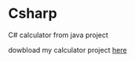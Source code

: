 # Csharp
 C# calculator from java project

 dowbload my calculator project [here]([https://github.com/Khryz-Navarro/Csharp/tree/v0.1](https://github.com/Khryz-Navarro/Csharp/releases/tag/v0.1))
